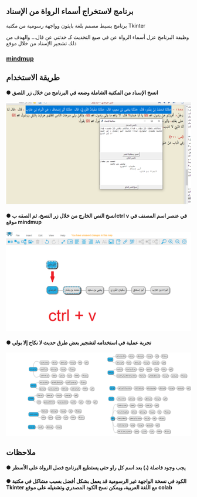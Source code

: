 <h2> برنامج لاستخراج أسماء الرواة من الإسناد </h2>

برنامج بسيط مصمم بلغة بايثون وواجهة رسومية من مكتبة Tkinter

وظيفة البرنامج عزل أسماء الرواة عن في صيغ التحديث كـ حدثني عن قال...
والهدف من ذلك تشجير الإسناد من خلال موقع 
<h3>
 <a href="https://app.mindmup.com/">mindmup</a>
</h3>

<h2>طريقة الاستخدام</h2>


<h4>
● انسخ الإسناد من المكتبة الشاملة وضعه في البرنامج من خلال زر اللصق
</h4>

<img src="images/1.png">

<h4>
● انسخ النص الخارج من خلال زر النسخ، ثم الصقه بctrl v في عنصر اسم المصنف في موقع mindmup
</h4>

<img src="images/2.png">

<h4>
● تجربة عملية في استخدامه لتشجير بعض طرق حديث لا نكاح إلا بولي
</h4>
 
<img src="images/3.png">

<h2>ملاحظات</h2>

<h4>
● يجب وجود فاصلة (،) بعد اسم كل راو حتى يستطيع البرنامج فصل الرواة على الأسطر
</h4>

<h4>
● الكود في نسخة الواجهة غير الرسومية قد يعمل بشكل أفضل بسبب مشاكل في مكتبة Tkinter مع اللغة العربية، ويمكن نسخ الكود المصدري وتشغيله على موقع colab



 
</h4>
